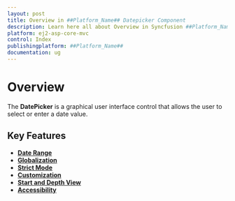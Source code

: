 ```yaml
---
layout: post
title: Overview in ##Platform_Name## Datepicker Component
description: Learn here all about Overview in Syncfusion ##Platform_Name## Datepicker component of Syncfusion Essential JS 2 and more.
platform: ej2-asp-core-mvc
control: Index
publishingplatform: ##Platform_Name##
documentation: ug
---
```


# Overview

The **DatePicker** is a graphical user interface control that allows the user to select
or enter a date value.

## Key Features

* **[Date Range](/datepicker/date-range/)**
* **[Globalization](/datepicker/globalization/)**
* **[Strict Mode](/datepicker/strict-mode/)**
* **[Customization](/datepicker/customization/)**
* **[Start and Depth View](/datepicker/view/)**
* **[Accessibility](/datepicker/accessibility/)**